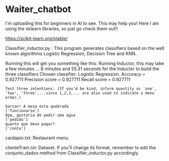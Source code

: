 # Waiter_chatbot
I'm uploading this for beginners in AI to see. This may help you! 
Here I am using the sklearn libraries, so just go check them out!!

https://scikit-learn.org/stable/


Classifier_inductor.py : This program generates classifiers based on the well known algorithms Logistic Regression, Decision Tree and KNN.

  Running this will get you something like this:
    Running Inductor, this may take a few minutes ...
    8 minutes and 55.31 seconds for the Inductor to build the three classifiers
    Chosen classifier: Logistic Regression.
    Accuracy = 0.927711
    Precision score = 0.927711
    Recall score = 0.927711

    Test three intentions: (If you'd be kind, inform quantity as 'one', 'two', 'three',...since 1,2,3,... are also used to indicate a menu order.)

    Garcon! A mesa esta quebrada
    ['funcionario']
    Opa, gostaria de pedir uma agua
    ['pedido']
    quanto que devo pagar?
    ['conta']

cardapio.txt: Restaurant menu.

clienteTrain.txt: Dataset. If you'll change its format, remember to edit the conjunto_dados method from Classifier_inductor.py accordingly.
